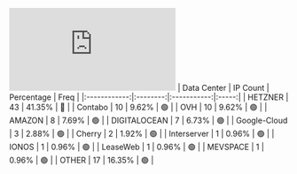 ![Diagramm](https://github.com/obajay/StateSync-snapshots/blob/main/Projects/Kyve/1/README.md)
| Data Center | IP Count | Percentage | Freq |
|:------------:|:--------:|:-----------:|:-----:|
| HETZNER | 43 | 41.35% | 🔴 |
| Contabo | 10 | 9.62% | 🟢 |
| OVH | 10 | 9.62% | 🟢 |
| AMAZON | 8 | 7.69% | 🟢 |
| DIGITALOCEAN | 7 | 6.73% | 🟢 |
| Google-Cloud | 3 | 2.88% | 🟢 |
| Cherry | 2 | 1.92% | 🟢 |
| Interserver | 1 | 0.96% | 🟢 |
| IONOS | 1 | 0.96% | 🟢 |
| LeaseWeb | 1 | 0.96% | 🟢 |
| MEVSPACE | 1 | 0.96% | 🟢 |
| OTHER | 17 | 16.35% | 🟢 |